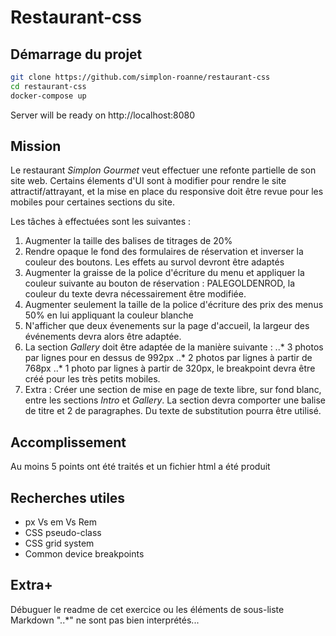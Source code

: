 # Restaurant-css

## Démarrage du projet

```bash
git clone https://github.com/simplon-roanne/restaurant-css
cd restaurant-css
docker-compose up
```
Server will be ready on http://localhost:8080

## Mission
Le restaurant _Simplon Gourmet_ veut effectuer une refonte partielle de son site web. Certains élements d'UI sont à modifier pour rendre le site attractif/attrayant, et la mise en place du responsive doit être revue pour les mobiles pour certaines sections du site.

Les tâches à effectuées sont les suivantes :
1. Augmenter la taille des balises de titrages de 20%
2. Rendre opaque le fond des formulaires de réservation et inverser la couleur des boutons. Les effets au survol devront être adaptés
3. Augmenter la graisse de la police d'écriture du menu et appliquer la couleur suivante au bouton de réservation : PALEGOLDENROD, la couleur du texte devra nécessairement être modifiée.
4. Augmenter seulement la taille de la police d'écriture des prix des menus 50% en lui appliquant la couleur blanche
5. N'afficher que deux évenements sur la page d'accueil, la largeur des événements devra alors être adaptée.
6. La section _Gallery_ doit être adaptée de la manière suivante : 
..* 3 photos par lignes pour en dessus de 992px
..* 2 photos par lignes à partir de 768px
..* 1 photo par lignes à partir de 320px, le breakpoint devra être créé pour les très petits mobiles.
7. Extra : Créer une section de mise en page de texte libre, sur fond blanc, entre les sections _Intro_ et _Gallery_. La section devra comporter une balise de titre et 2 de paragraphes. Du texte de substitution pourra être utilisé.

## Accomplissement
Au moins 5 points ont été traités et un fichier html a été produit

## Recherches utiles
* px Vs em Vs Rem
* CSS pseudo-class
* CSS grid system
* Common device breakpoints

## Extra+
Débuguer le readme de cet exercice ou les éléments de sous-liste Markdown "..*" ne sont pas bien interprétés...
